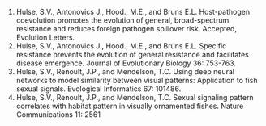 1. Hulse, S.V., Antonovics J., Hood., M.E., and Bruns E.L. Host-pathogen coevolution promotes the evolution of general, broad-spectrum resistance and reduces foreign pathogen spillover risk. Accepted, Evolution Letters.
2. Hulse, S.V., Antonovics J., Hood., M.E., and Bruns E.L. Specific resistance prevents the evolution of general resistance and facilitates disease emergence. Journal of Evolutionary Biology 36: 753-763.
3. Hulse, S.V., Renoult, J.P., and Mendelson, T.C. Using deep neural networks to model similarity between visual patterns: Application to fish sexual signals. Evological Informatics 67: 101486.
4. Hulse, S.V., Renoult, J.P., and Mendelson, T.C. Sexual signaling pattern correlates with habitat pattern in visually ornamented fishes. Nature Communications 11: 2561
